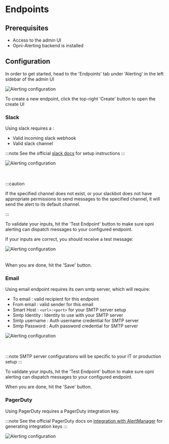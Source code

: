 # Endpoints

## Prerequisites

- Access to the admin UI
- Opni-Alerting backend is installed

## Configuration

In order to get started, head to the 'Endpoints' tab under 'Alerting' in the left sidebar of the admin UI

<div className="image-border">
  <img
    src={require('/img/endpoints.png').default} 
    alt="Alerting configuration"
  />
</div>

To create a new endpoint, click the top-right 'Create' button to open
the create UI

### Slack

Using slack requires a :

- Valid incoming slack webhook
- Valid slack channel

:::note
See the official [slack docs](https://slack.com/help/articles/115005265063-Incoming-webhooks-for-Slack) for setup instructions
:::

<div className="image-border">
  <img
    src={require('/img/slack-configure.png').default} 
    alt="Alerting configuration"
  />
</div>

<br/>
<br/>

:::caution

If the specified channel does not exist, or your slackbot does not have appropriate permissions to send messages to the specified channel, it will send the alert to its default channel.

:::

To validate your inputs, hit the 'Test Endpoint' button to make sure opni alerting can dispatch messages to your configured endpoint.

If your inputs are correct, you should receive a test message:

<div className="image-border">
  <img
    src={require('/img/slack-example-message.png').default} 
    alt="Alerting configuration"
  />
</div>

<br/>
<br/>
When you are done, hit the 'Save' button.

### Email

Using email endpoint requires its own smtp server, which will require:

- To email : valid recipient for this endpoint
- From email : valid sender for this email
- Smart Host : `<url>:<port>` for your SMTP server setup
- Smtp Identity : Identity to use with your SMTP server
- Smtp username : Auth username credential for SMTP server
- Smtp Password : Auth password credential for SMTP server

<div className="image-border">
  <img
    src={require('/img/email-configure.png').default} 
    alt="Alerting configuration"
  />
</div>

<br/>
<br/>

:::note
SMTP server configurations will be specific to your IT or production setup
:::

To validate your inputs, hit the 'Test Endpoint' button to make sure opni alerting can dispatch messages to your configured endpoint.

When you are done, hit the 'Save' button.

### PagerDuty

Using PagerDuty requires a PagerDuty integration key.

:::note
See the official PagerDuty docs on [integration with AlertManager](https://www.pagerduty.com/docs/guides/prometheus-integration-guide/) for generating
integration keys
:::

<div className="image-border">
  <img
    src={require('/img/pager-duty.png').default} 
    alt="Alerting configuration"
  />
</div>
